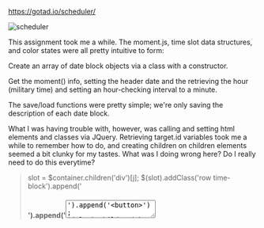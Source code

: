 https://gotad.io/scheduler/

![scheduler](https://user-images.githubusercontent.com/54012873/138373327-75e86138-d530-46d1-bcd3-b8ccc86d8278.png)


This assignment took me a while. The moment.js, time slot data structures, and color states were all pretty intuitive to form: 

Create an array of date block objects via a class with a constructor.

Get the moment() info, setting the header date and the retrieving the hour (military time) and setting an hour-checking interval to a minute.

The save/load functions were pretty simple; we're only saving the description of each date block.

What I was having trouble with, however, was calling and setting html elements and classes via JQuery. Retrieving target.id variables took me a while to remember how to do, and creating children on children elements seemed a bit clunky for my tastes. What was I doing wrong here? Do I really need to do this everytime?
>slot = $container.children('div')[j];
>$(slot).addClass('row time-block').append('<h4>').append('<textarea>').append('<button>');
>$(slot).children('h4').addClass('col-1 hour').append(timeList[j].hourText.toString());
>$(slot).children('textarea').addClass('col-9 description').append(timeList[j].desc.toString());
>$(slot).children('button').addClass('col-1 saveBtn oi oi-clipboard mr-2').attr("id",j);
